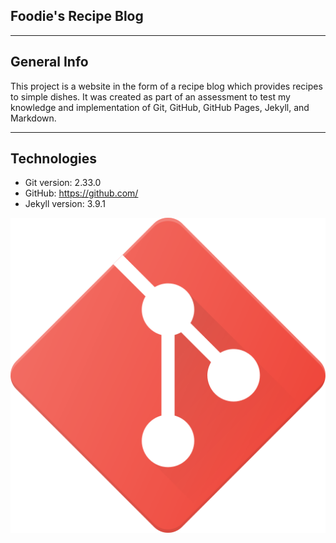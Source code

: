 ## Foodie's Recipe Blog
***
## General Info
This project is a website in the form of a recipe blog which provides recipes to simple dishes. It was created as part of an assessment to test my knowledge and implementation of Git, GitHub, GitHub Pages, Jekyll, and Markdown.
***
## Technologies
* Git version: 2.33.0
* GitHub: https://github.com/
* Jekyll version: 3.9.1

![git-logo](assets/images/git-logo.png "git logo")
